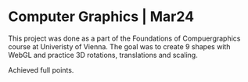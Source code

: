 # Computer Graphics | Mar24

This project was done as a part of the Foundations of Compuergraphics course at Univeristy of Vienna. The goal was to create 9 shapes with WebGL and practice 3D rotations, translations and scaling. 

Achieved full points. 
